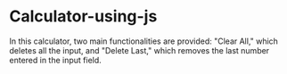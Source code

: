 # Calculator-using-js
In this calculator, two main functionalities are provided: "Clear All," which deletes all the input, and "Delete Last," which removes the last number entered in the input field.
